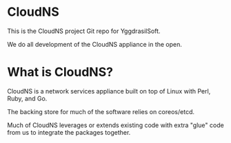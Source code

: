 # CloudNS

This is the CloudNS project Git repo for YggdrasilSoft.

We do all development of the CloudNS appliance in the open.

# What is CloudNS?

CloudNS is a network services appliance built on top of Linux with Perl, Ruby, and Go.

The backing store for much of the software relies on coreos/etcd.

Much of CloudNS leverages or extends existing code with extra "glue" code from us to integrate the packages together.

